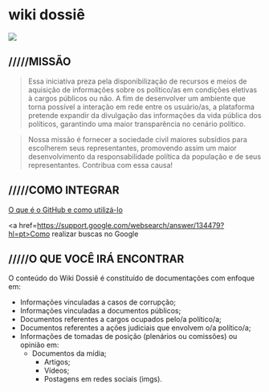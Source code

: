 # wiki dossiê
![](http://i.imgur.com/P2EeyRJ.png)

## /////MISSÃO

> Essa iniciativa preza pela disponibilização de recursos e meios de aquisição de informações sobre os político/as em condições eletivas à cargos públicos ou não. A fim de desenvolver um ambiente que torna possível a interação em rede entre os usuário/as, a plataforma pretende expandir da divulgação das informações da vida pública dos políticos, garantindo uma maior transparência no cenário político.

> Nossa missão é fornecer a sociedade civil maiores subsídios para  escolherem seus representantes, promovendo assim um maior desenvolvimento da responsabilidade política da população e de seus representantes. Contribua com essa causa!


## /////COMO INTEGRAR

<a href=https://temascontemporaneosdotorg.files.wordpress.com/2016/02/apostila_github_v2.pdf>O que é o GitHub e como utilizá-lo</a>

<a href=https://support.google.com/websearch/answer/134479?hl=pt>Como realizar buscas no Google</a></br>




## /////O QUE VOCÊ IRÁ ENCONTRAR

O conteúdo do Wiki Dossiê é constituído de documentações com enfoque em:
- Informações vinculadas a casos de corrupção;
- Informações vinculadas a documentos públicos;
- Documentos referentes a cargos ocupados pelo/a político/a;
- Documentos referentes a ações judiciais que envolvem o/a político/a;
- Informações de tomadas de posição (plenários ou comissões) ou opinião em:
  - Documentos da mídia;
    - Artigos;
    - Vídeos;
    - Postagens em redes sociais (imgs).
